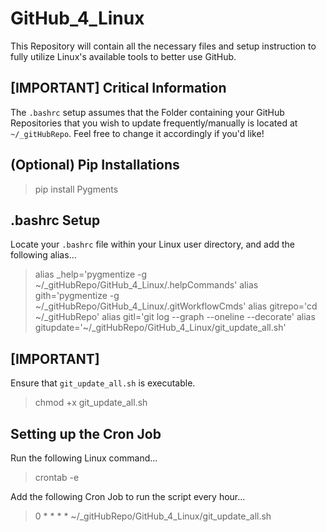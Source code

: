 # GitHub_4_Linux

This Repository will contain all the necessary files and setup instruction to fully utilize Linux's available tools to better use GitHub.

## [IMPORTANT] Critical Information

The `.bashrc` setup assumes that the Folder containing your GitHub Repositories that you wish to update frequently/manually is located at `~/_gitHubRepo`. Feel free to change it accordingly if you'd like!

## (Optional) Pip Installations

> pip install Pygments

## .bashrc Setup

Locate your `.bashrc` file within your Linux user directory, and add the following alias...

> alias \_help='pygmentize -g ~/\_gitHubRepo/GitHub_4_Linux/.helpCommands'
> alias gith='pygmentize -g ~/\_gitHubRepo/GitHub_4_Linux/.gitWorkflowCmds'
> alias gitrepo='cd ~/\_gitHubRepo'
> alias gitl='git log --graph --oneline --decorate'
> alias gitupdate='~/\_gitHubRepo/GitHub_4_Linux/git_update_all.sh'

## [IMPORTANT]

Ensure that `git_update_all.sh` is executable.

> chmod +x git_update_all.sh

## Setting up the Cron Job

Run the following Linux command...

> crontab -e

Add the following Cron Job to run the script every hour...

> 0 \* \* \* \* ~/\_gitHubRepo/GitHub_4_Linux/git_update_all.sh
